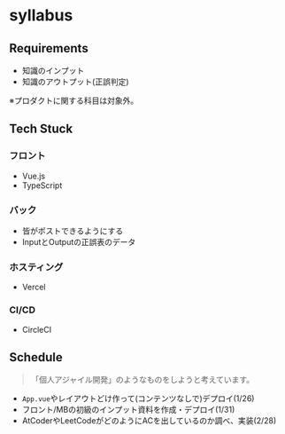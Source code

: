 # syllabus

## Requirements
- 知識のインプット
- 知識のアウトプット(正誤判定)

※プロダクトに関する科目は対象外。

## Tech Stuck
### フロント
- Vue.js
- TypeScript 

### バック
- 皆がポストできるようにする
- InputとOutputの正誤表のデータ

### ホスティング
- Vercel

### CI/CD
- CircleCI

## Schedule 
> 「個人アジャイル開発」のようなものをしようと考えています。

- `App.vue`やレイアウトどけ作って(コンテンツなしで)デプロイ(1/26)
- フロント/MBの初級のインプット資料を作成・デプロイ(1/31)
- AtCoderやLeetCodeがどのようにACを出しているのか調べ、実装(2/28)